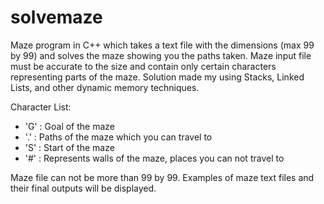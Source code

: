 # solvemaze
Maze program in C++ which takes a text file with the dimensions (max 99 by 99) and solves the maze showing you the paths taken.
Maze input file must be accurate to the size and contain only certain characters representing parts of the maze. Solution made my using Stacks, Linked Lists, and other dynamic memory techniques.

Character List:
- 'G' : Goal of the maze
- '.' : Paths of the maze which you can travel to
- 'S' : Start of the maze
- '#' : Represents walls of the maze, places you can not travel to

Maze file can not be more than 99 by 99.
Examples of maze text files and their final outputs will be displayed.

